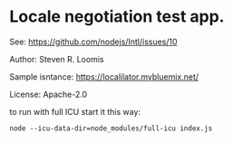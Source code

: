 Locale negotiation test app.
===

See: https://github.com/nodejs/Intl/issues/10

Author: Steven R. Loomis

Sample isntance: https://localilator.mybluemix.net/

License: Apache-2.0

to run with full ICU start it this way:

`node --icu-data-dir=node_modules/full-icu index.js`

